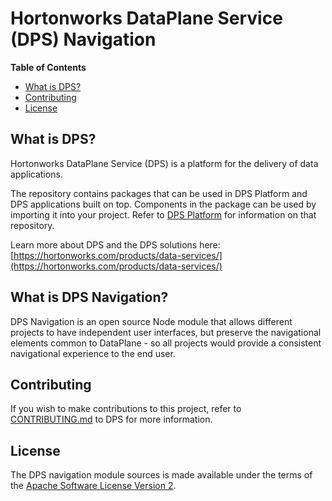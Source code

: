# Hortonworks DataPlane Service (DPS) Navigation

**Table of Contents**

- [What is DPS?](#what-is-dps)
- [Contributing](#contributing)
- [License](#license)
 
## What is DPS?

Hortonworks DataPlane Service (DPS) is a platform for the delivery of data applications.

The repository contains packages that can be used in DPS Platform and DPS applications built on top. Components
in the package can be used by importing it into your project. Refer to [DPS Platform](https://github.com/hortonworks/dps_platform) for
information on that repository.

Learn more about DPS and the DPS solutions here: [https://hortonworks.com/products/data-services/](https://hortonworks.com/products/data-services/)

## What is DPS Navigation?

DPS Navigation is an open source Node module that allows different projects to have independent
user interfaces, but preserve the navigational elements common to DataPlane - so all projects
would provide a consistent navigational experience to the end user.

## Contributing

If you wish to make contributions to this project, refer to [CONTRIBUTING.md](https://github.com/hortonworks/dps_platform/blob/master/CONTRIBUTING.md) to DPS for more information.

## License

The DPS navigation module sources is made available under the terms
of the [Apache Software License Version 2](COPYING).
